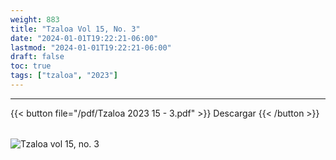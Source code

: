 ```yaml
---
weight: 883
title: "Tzaloa Vol 15, No. 3"
date: "2024-01-01T19:22:21-06:00"
lastmod: "2024-01-01T19:22:21-06:00"
draft: false
toc: true
tags: ["tzaloa", "2023"]
---
```

- - - - - - - - -
{{< button file="/pdf/Tzaloa 2023 15 - 3.pdf" >}}   Descargar {{< /button >}} 
######
![Tzaloa vol 15, no. 3](/images/portada/15-3.jpeg)